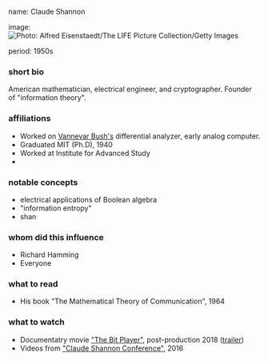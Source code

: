 name: Claude Shannon

image: ![Photo: Alfred Eisenstaedt/The LIFE Picture Collection/Getty Images](img/claude-shannon.jpg)

period: 1950s


### short bio
American mathematician, electrical engineer, and cryptographer. 
Founder of "information theory".

### affiliations
 - Worked on [Vannevar Bush's](vannevar-bush.md) differential analyzer, early analog computer.
 - Graduated MIT (Ph.D), 1940
 - Worked at Institute for Advanced Study 
 - 

### notable concepts
 - electrical applications of Boolean algebra
 - "information entropy"
 - shan

### whom did this influence
 - Richard Hamming
 - Everyone

### what to read
 - His book "The Mathematical Theory of Communication", 1964

### what to watch
 - Documentatry movie ["The Bit Player"](https://www.imdb.com/title/tt5015534/), post-production 2018 ([trailer](https://vimeo.com/288625027))
 - Videos from ["Claude Shannon Conference"](https://www.youtube.com/playlist?list=PLZ4JlAKnv384PiK8mUd4SmzC5BwMbnfUY), 2016
